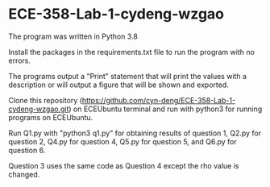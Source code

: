 # ECE-358-Lab-1-cydeng-wzgao
The program was written in Python 3.8

Install the packages in the requirements.txt file to run the program with no errors.

The programs output a "Print" statement that will print the values with a description or will output a figure that will be shown and exported.

Clone this repository (https://github.com/cyn-deng/ECE-358-Lab-1-cydeng-wzgao.git) on ECEUbuntu terminal and run with python3 for running programs on ECEUbuntu.

Run Q1.py with "python3 q1.py" for obtaining results of question 1, Q2.py for question 2, Q4.py for question 4, Q5.py for question 5, and Q6.py for question 6.

Question 3 uses the same code as Question 4 except the rho value is changed.
